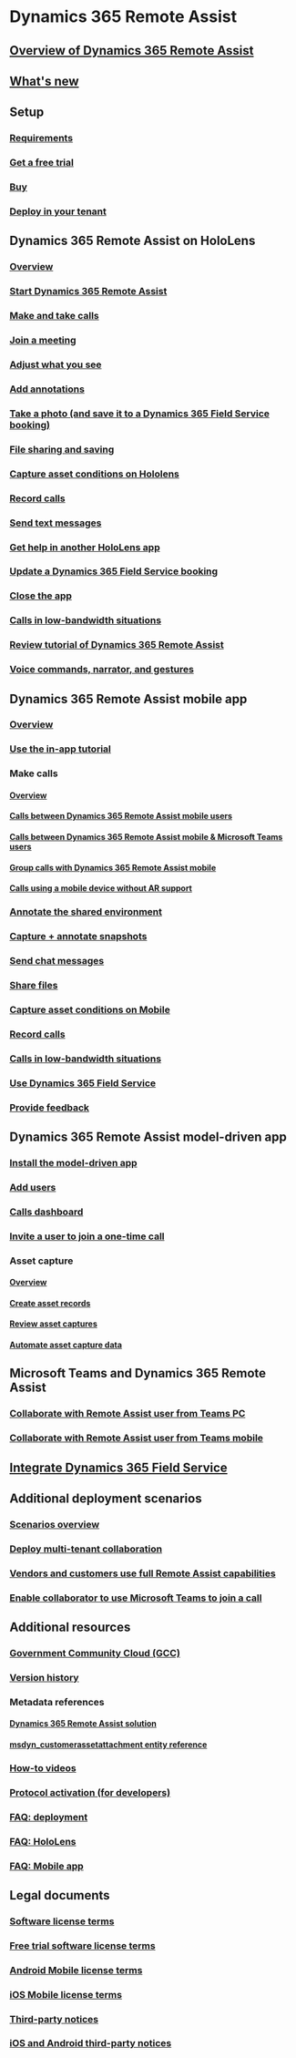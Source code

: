 # Dynamics 365 Remote Assist
## [Overview of Dynamics 365 Remote Assist](ra-overview.md)
## [What's new](whats-new.md)

## Setup
### [Requirements](requirements.md)
### [Get a free trial](try-remote-assist.md)
### [Buy](buy-remote-assist.md)
### [Deploy in your tenant](deploy-remote-assist.md)

## Dynamics 365 Remote Assist on HoloLens
### [Overview](overview-hololens.md)
### [Start Dynamics 365 Remote Assist](launch-hololens.md)
### [Make and take calls](making-taking-calls-hololens.md)
### [Join a meeting](join-meeting-hololens.md)
### [Adjust what you see](adjust-what-you-see-hololens.md)
### [Add annotations](add-annotations-hololens.md)
### [Take a photo (and save it to a Dynamics 365 Field Service booking)](take-snapshot-save-booking-hololens.md)
### [File sharing and saving](display-save-files.md)
### [Capture asset conditions on Hololens](asset-capture-photos.md)
### [Record calls](record-calls-hololens.md)
### [Send text messages](send-texts-hololens.md)
### [Get help in another HoloLens app](get-help-holoLens-app-hololens.md)
### [Update a Dynamics 365 Field Service booking](update-field-service-booking-hololens.md)
### [Close the app](close-app-hololens.md)
### [Calls in low-bandwidth situations](hololens-low-bandwidth.md)
### [Review tutorial of Dynamics 365 Remote Assist](review-tutorial-hololens.md)
### [Voice commands, narrator, and gestures](voice-commands-hololens.md)

## Dynamics 365 Remote Assist mobile app
### [Overview](mobile-app/remote-assist-mobile-overview.md)
### [Use the in-app tutorial](mobile-app/mobile-tutorial.md)
### Make calls
#### [Overview](mobile-app/making-calls-on-remote-assist-mobile.md)
#### [Calls between Dynamics 365 Remote Assist mobile users](mobile-app/remote-assist-mobile-to-remote-assist-mobile-calls.md)
#### [Calls between Dynamics 365 Remote Assist mobile & Microsoft Teams users](mobile-app/remote-assist-mobile-to-teams-calls.md)
#### [Group calls with Dynamics 365 Remote Assist mobile](mobile-app/group-calling.md)
#### [Calls using a mobile device without AR support](mobile-app/calls-using-devices-without-AR.md)
### [Annotate the shared environment](mobile-app/annotate-shared-environment.md)
### [Capture + annotate snapshots](mobile-app/annotate-snapshot.md)
### [Send chat messages](mobile-app/send-chat-messages.md)
### [Share files](mobile-app/file-sharing.md)
### [Capture asset conditions on Mobile](mobile-app/asset-capture-mobile.md)
### [Record calls](mobile-app/call-recording.md)
### [Calls in low-bandwidth situations](mobile-app/low-bandwidth-mode.md)
### [Use Dynamics 365 Field Service](mobile-app/fs-integration.md)
### [Provide feedback](mobile-app/provide-feedback.md)

## Dynamics 365 Remote Assist model-driven app
### [Install the model-driven app](ra-webapp-install.md)
### [Add users](asset-capture-add-users.md)
### [Calls dashboard](calls-dashboard.md)
### [Invite a user to join a one-time call](one-time-call.md)
### Asset capture
#### [Overview](asset-capture-overview.md)
#### [Create asset records](asset-capture-create-asset.md)
#### [Review asset captures](asset-capture-review.md)
#### [Automate asset capture data](integrate-power-automate.md)

## Microsoft Teams and Dynamics 365 Remote Assist
### [Collaborate with Remote Assist user from Teams PC](teams-pc-all.md)
### [Collaborate with Remote Assist user from Teams mobile](teams-mobile-all.md)

## [Integrate Dynamics 365 Field Service](troubleshoot-field-service.md)

## Additional deployment scenarios
### [Scenarios overview](common-deployment-scenarios.md)
### [Deploy multi-tenant collaboration](multi-tenant-deployment.md)
### [Vendors and customers use full Remote Assist capabilities](vendor-use-RA.md)
### [Enable collaborator to use Microsoft Teams to join a call](set-up-teams.md)

## Additional resources
### [Government Community Cloud (GCC)](remote-assist-government-community-cloud.md)
### [Version history](version-history.md)

### Metadata references
#### [Dynamics 365 Remote Assist solution](remote-assist-solution.md)
#### [msdyn_customerassetattachment entity reference](msdyn_customerassetattachment.md)

### [How-to videos](videos.md)
### [Protocol activation (for developers)](protocol-activation.md)
### [FAQ: deployment](faq-deploy.md)
### [FAQ: HoloLens](faq-hololens.md)
### [FAQ: Mobile app](./mobile-app/faq-mobile.md)

## Legal documents
### [Software license terms](../legal/remote-assist-license-terms.md)
### [Free trial software license terms](../legal/remote-assist-license-terms-free-trial.md)
### [Android Mobile license terms](../legal/remote-assist-mobile-android.md)
### [iOS Mobile license terms](../legal/remote-assist-mobile-iOS.md)
### [Third-party notices](../legal/remote-assist-third-party-notice.md)
### [iOS and Android third-party notices](../legal/ios-android-third-party.md)
